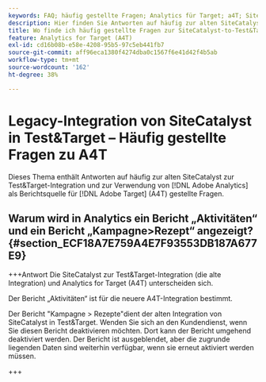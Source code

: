 ```yaml
---
keywords: FAQ; häufig gestellte Fragen; Analytics für Target; a4T; SiteCatalyst; Kampagne>Rezept; Test&Target; Integration
description: Hier finden Sie Antworten auf häufig zur alten SiteCatalyst zur Test&Target-Integration und zur Verwendung von Analytics für [!DNL Target]  (A4T) gestellte Fragen.
title: Wo finde ich häufig gestellte Fragen zur SiteCatalyst-to-Test&Target-Integration?
feature: Analytics for Target (A4T)
exl-id: cd16b08b-e58e-4208-95b5-97c5eb441fb7
source-git-commit: aff96eca1380f4274dba0c1567f6e41d42f4b5ab
workflow-type: tm+mt
source-wordcount: '162'
ht-degree: 38%

---
```


# Legacy-Integration von SiteCatalyst in Test&amp;Target – Häufig gestellte Fragen zu A4T

Dieses Thema enthält Antworten auf häufig zur alten SiteCatalyst zur Test&amp;Target-Integration und zur Verwendung von [!DNL Adobe Analytics] als Berichtsquelle für [!DNL Adobe Target] (A4T) gestellte Fragen.

## Warum wird in Analytics ein Bericht „Aktivitäten“ und ein Bericht „Kampagne>Rezept“ angezeigt? {#section_ECF18A7E759A4E7F93553DB187A677E9}

+++Antwort
Die SiteCatalyst zur Test&amp;Target-Integration (die alte Integration) und Analytics for Target (A4T) unterscheiden sich.

Der Bericht „Aktivitäten“ ist für die neuere A4T-Integration bestimmt.

Der Bericht &quot;Kampagne > Rezepte&quot;dient der alten Integration von SiteCatalyst in Test&amp;Target. Wenden Sie sich an den Kundendienst, wenn Sie diesen Bericht deaktivieren möchten. Dort kann der Bericht umgehend deaktiviert werden. Der Bericht ist ausgeblendet, aber die zugrunde liegenden Daten sind weiterhin verfügbar, wenn sie erneut aktiviert werden müssen.

+++
